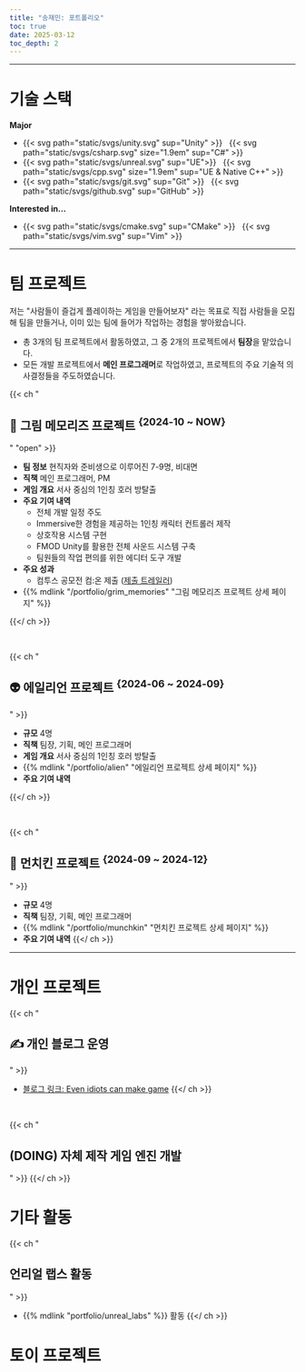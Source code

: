 ```yaml
---
title: "송재민: 포트폴리오"
toc: true
date: 2025-03-12
toc_depth: 2
---
```


---

# 기술 스택

**Major**

* {{< svg path="static/svgs/unity.svg" sup="Unity" >}} &nbsp; {{< svg path="static/svgs/csharp.svg" size="1.9em" sup="C#" >}}
* {{< svg path="static/svgs/unreal.svg" sup="UE">}} &nbsp; {{< svg path="static/svgs/cpp.svg" size="1.9em" sup="UE & Native C++" >}}
* {{< svg path="static/svgs/git.svg" sup="Git" >}} &nbsp; {{< svg path="static/svgs/github.svg" sup="GitHub" >}}

**Interested in...**

* {{< svg path="static/svgs/cmake.svg" sup="CMake" >}} &nbsp; {{< svg path="static/svgs/vim.svg" sup="Vim" >}}

---

# 팀 프로젝트

저는 "사람들이 즐겁게 플레이하는 게임을 만들어보자" 라는 목표로 직접 사람들을 모집해 팀을 만들거나, 이미 있는 팀에 들어가 작업하는 경험을 쌓아왔습니다.

* 총 3개의 팀 프로젝트에서 활동하였고, 그 중 2개의 프로젝트에서 **팀장**을 맡았습니다.
* 모든 개발 프로젝트에서 **메인 프로그래머**로 작업하였고, 프로젝트의 주요 기술적 의사결정들을 주도하였습니다.

{{< ch "<h2>👻 그림 메모리즈 프로젝트 <sup class='rub_page_list_date'>{2024-10 ~ NOW}</sup></h2>" "open" >}}

* **팀 정보** 현직자와 준비생으로 이루어진 7-9명, 비대면
* **직책** 메인 프로그래머, PM
* **게임 개요** 서사 중심의 1인칭 호러 방탈출
* **주요 기여 내역**
  * 전체 개발 일정 주도
  * Immersive한 경험을 제공하는 1인칭 캐릭터 컨트롤러 제작
  * 상호작용 시스템 구현
  * FMOD Unity를 활용한 전체 사운드 시스템 구축
  * 팀원들의 작업 편의를 위한 에디터 도구 개발
* **주요 성과**
  * 컴투스 공모전 컴:온 제출 ([제출 트레일러](https://www.youtube.com/watch?v=EZtdZAEcpg8))
* {{% mdlink "/portfolio/grim_memories" "그림 메모리즈 프로젝트 상세 페이지" %}}

{{</ ch >}}

<br>

{{< ch "<h2>👽 에일리언 프로젝트 <sup class='rub_page_list_date'>{2024-06 ~ 2024-09}</sup></h2>" >}}

* **규모** 4명
* **직책** 팀장, 기획, 메인 프로그래머
* **게임 개요** 서사 중심의 1인칭 호러 방탈출
* {{% mdlink "/portfolio/alien" "에일리언 프로젝트 상세 페이지" %}}
* **주요 기여 내역**

{{</ ch >}}

<br>

{{< ch "<h2>🐔 먼치킨 프로젝트 <sup class='rub_page_list_date'>{2024-09 ~ 2024-12}</sup></h2>" >}}
* **규모** 4명
* **직책** 팀장, 기획, 메인 프로그래머
* {{% mdlink "/portfolio/munchkin" "먼치킨 프로젝트 상세 페이지" %}}
* **주요 기여 내역**
{{</ ch >}}

---

# 개인 프로젝트

{{< ch "<h2>✍ 개인 블로그 운영</h2>" >}}
* [블로그 링크: Even idiots can make game](https://nachiketa3299.github.io/RUB/)
{{</ ch >}}

<br>

{{< ch "<h2>(DOING) 자체 제작 게임 엔진 개발</h2>" >}}
{{</ ch >}}

# 기타 활동

{{< ch "<h2>언리얼 랩스 활동</h2>" >}}
* {{% mdlink "portfolio/unreal_labs" %}} 활동
{{</ ch >}}

# 토이 프로젝트
